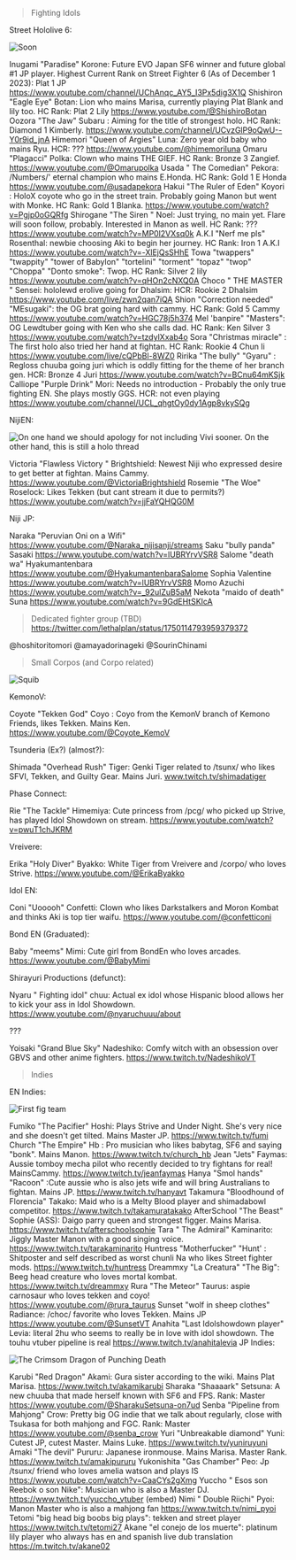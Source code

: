 >Fighting Idols

Street Hololive 6:

![Soon](https://files.catbox.moe/48je4t.jpg)

Inugami "Paradise" Korone: Future EVO Japan SF6 winner and future global #1 JP player. Highest Current Rank on Street Fighter 6 (As of December 1 2023): Plat 1 JP
https://www.youtube.com/channel/UChAnqc_AY5_I3Px5dig3X1Q
Shishiron "Eagle Eye" Botan: Lion who mains Marisa, currently playing Plat Blank and lily too. HC Rank: Plat 2 Lily 
https://www.youtube.com/@ShishiroBotan
Oozora "The Jaw" Subaru : Aiming for the title of strongest holo. HC Rank: Diamond 1 Kimberly. 
https://www.youtube.com/channel/UCvzGlP9oQwU--Y0r9id_jnA
Himemori "Queen of Argies" Luna: Zero year old baby who mains Ryu. HCR: ???
https://www.youtube.com/@himemoriluna
Omaru "Plagacci" Polka: Clown who mains THE GIEF. HC Rank: Bronze 3 Zangief.
https://www.youtube.com/@Omarupolka
Usada " The Comedian" Pekora: /Numbers/' eternal champion who mains E.Honda. HC Rank: Gold 1 E Honda
https://www.youtube.com/@usadapekora
Hakui  "The Ruler of Eden"  Koyori : HoloX coyote who go in the street train. Probably going Manon but went with Monke.  HC Rank: Gold 1 Blanka. 
 https://www.youtube.com/watch?v=Pgjp0oGQRfg
Shirogane "The Siren " Noel:  Just trying, no main yet. Flare will soon follow, probably. Interested in Manon as well. HC Rank: ???
https://www.youtube.com/watch?v=MP0l2VXsq0k
A.K.I "Nerf me pls" Rosenthal:  newbie choosing Aki to begin her journey.  HC Rank: Iron 1 A.K.I
https://www.youtube.com/watch?v=-XlEjQsSHhE
Towa "twappers" "twappity" "tower of Babylon" "tortelini" "torment" "topaz" "twop" "Choppa" "Donto smoke": Twop. HC Rank: Silver 2 lily
https://www.youtube.com/watch?v=qHOn2cNXQ0A
Choco " THE MASTER  "  Sensei:  hololewd erolive going for Dhalsim: HCR: Rookie 2 Dhalsim
https://www.youtube.com/live/zwn2qan7iQA
Shion "Correction needed"  "MEsugaki": the OG brat going hard with cammy. HC Rank: Gold 5 Cammy
https://www.youtube.com/watch?v=HGC78j5h374
Mel 'banpire" "Masters": OG Lewdtuber going with Ken who she calls dad. HC Rank: Ken Silver 3
https://www.youtube.com/watch?v=tzdylXxab4o
Sora "Christmas miracle" : The first holo also tried her hand at fightan.  HC Rank: Rookie 4 Chun li 
https://www.youtube.com/live/cQPbBl-8WZ0
Ririka "The bully"  "Gyaru" : Regloss chuuba going juri which is oddly fitting for the theme of her branch gen.  HCR: Bronze 4 Juri
https://www.youtube.com/watch?v=BCnu64mKSjk
Calliope  "Purple Drink" Mori: Needs no introduction - Probably the only true fighting EN. She plays mostly GGS. HCR: not even playing 
https://www.youtube.com/channel/UCL_qhgtOy0dy1Agp8vkySQg

NijiEN:

![On one hand we should apology for not including Vivi sooner. On the other hand, this is still a holo thread](https://i.ytimg.com/vi/w8OoKX2zq5Q/maxresdefault.jpg)

Victoria "Flawless Victory " Brightshield: Newest Niji who expressed desire to get better at fightan. Mains Cammy.
https://www.youtube.com/@VictoriaBrightshield
Rosemie "The Woe" Roselock: Likes Tekken (but cant stream it due to permits?)  
https://www.youtube.com/watch?v=jjFaYQHQG0M

Niji JP:

Naraka "Peruvian Oni on a Wifi" 
https://www.youtube.com/@Naraka_nijisanji/streams
Saku "bully panda" Sasaki
https://www.youtube.com/watch?v=lUBRYrvVSR8
Salome "death wa"  Hyakumantenbara
https://www.youtube.com/@HyakumantenbaraSalome
Sophia Valentine
https://www.youtube.com/watch?v=lUBRYrvVSR8
Momo Azuchi
https://www.youtube.com/watch?v=_92ulZuB5aM
Nekota "maido of death" Suna
https://www.youtube.com/watch?v=9GdEHtSKIcA

>Dedicated fighter group (TBD)
https://twitter.com/lethalplan/status/1750114793959379372 

@hoshitoritomori
@amayadorinageki
@SourinChinami

>Small Corpos (and Corpo related) 

![Squib](https://files.catbox.moe/mlueqq.gif)



KemonoV:

Coyote "Tekken God" Coyo : Coyo from the KemonV branch of Kemono Friends, likes Tekken. Mains Ken.
https://www.youtube.com/@Coyote_KemoV

Tsunderia (Ex?) (almost?):

Shimada "Overhead Rush" Tiger: Genki Tiger related to /tsunx/ who likes SFVI, Tekken, and Guilty Gear. Mains Juri.
www.twitch.tv/shimadatiger

Phase Connect:

Rie "The Tackle"  Himemiya: Cute princess from /pcg/ who  picked up Strive, has played Idol Showdown on stream.
https://www.youtube.com/watch?v=pwuT1chJKRM

Vreivere:

Erika "Holy Diver"  Byakko: White Tiger from Vreivere and /corpo/ who loves Strive.
https://www.youtube.com/@ErikaByakko

Idol EN:

Coni "Uooooh" Confetti: Clown who likes Darkstalkers and Moron Kombat and thinks Aki is top tier waifu.
https://www.youtube.com/@confetticoni

Bond EN (Graduated):

Baby "meems" Mimi: Cute girl from BondEn who loves arcades.
https://www.youtube.com/@BabyMimi

Shirayuri Productions (defunct):

Nyaru " Fighting idol" chuu: Actual ex idol whose Hispanic blood allows her to kick your ass in Idol Showdown. 
https://www.youtube.com/@nyaruchuuu/about

???

Yoisaki "Grand Blue Sky"  Nadeshiko: Comfy witch with an obsession over GBVS and other anime fighters.
https://www.twitch.tv/NadeshikoVT

>Indies

EN Indies:

![First fig team](https://files.catbox.moe/bw5p3u.png)

Fumiko "The Pacifier" Hoshi: Plays Strive and Under Night. She's very nice and she doesn't get tilted. Mains Master JP.
https://www.twitch.tv/fumi
Church "The Empire" Hb : Pro musician who likes babytag, SF6 and saying "bonk". Mains Manon.
https://www.twitch.tv/church_hb
Jean "Jets" Faymas: Aussie tomboy mecha pilot who recently decided to try fightans for real! MainsCammy.
https://www.twitch.tv/jeanfaymas
Hanya "Smol hands" "Racoon" :Cute aussie who is also jets wife and will bring Australians to fightan. Mains JP. 
https://www.twitch.tv/hanyavt
Takamura "Bloodhound of Florencia"  Takako: Maid who is a Melty Blood player and shimadabowl competitor.
https://www.twitch.tv/takamuratakako
AfterSchool "The Beast" Sophie (ASS): Daigo parry queen and strongest figger. Mains Marisa.
https://www.twitch.tv/afterschoolsophie
Tara " The Admiral" Kaminarito: Jiggly Master Manon with a good singing voice.
https://www.twitch.tv/tarakaminarito
Huntress "Motherfucker" "Hunt' : Shitposter and self described as worst chunli Na who likes Street fighter mods.
https://www.twitch.tv/huntress
 Dreammxy "La Creatura" "The Big": Beeg head creature who loves mortal kombat.
https://www.twitch.tv/dreammxy
Rura "The Meteor" Taurus: aspie carnosaur who loves tekken and coyo! 
https://www.youtube.com/@rura_taurus
Sunset "wolf in sheep clothes" Radiance: /choc/ favorite who loves Tekken. Mains JP
https://www.youtube.com/@SunsetVT
Anahita "Last Idolshowdown player" Levia: literal 2hu who seems to really be in love with idol showdown. The touhu vtuber pipeline is real
https://www.twitch.tv/anahitalevia
JP Indies:

![The Crimsom Dragon of Punching Death ](https://files.catbox.moe/5pnyo9.png)

Karubi "Red Dragon" Akami: Gura sister according to the wiki. Mains Plat Marisa.
https://www.twitch.tv/akamikarubi
Sharaka "Shaaaark" Setsuna: A new chuuba that made herself known with SF6 and FPS. Rank: Master
https://www.youtube.com/@SharakuSetsuna-on7ud
Senba "Pipeline from Mahjong" Crow: Pretty big OG indie that we talk about regularly, close with Tsukasa for both mahjong and FGC. Rank: Master
https://www.youtube.com/@senba_crow
Yuri "Unbreakable diamond" Yuni: Cutest JP, cutest Master. Mains Luke.
https://www.twitch.tv/yuniruyuni
Amaki "The devil" Pururu: Japanese ironmouse. Mains Marisa. Master Rank.  
https://www.twitch.tv/amakipururu
Yukonishita "Gas Chamber" Peo: Jp /tsunx/ friend who loves amelia watson and plays IS
https://www.youtube.com/watch?v=CaaCYs2gXmg
Yuccho " Esos son Reebok o son Nike": Musician who is also a Master DJ. 
https://www.twitch.tv/yuccho_vtuber (embed)
Nimi " Double Riichi" Pyoi: Manon Master who is also a mahjong fan
https://www.twitch.tv/nimi_pyoi
Tetomi "big head big boobs big plays": tekken and street player
https://www.twitch.tv/tetomi27
Akane "el conejo de los muerte":  platinum lily player who always has en and spanish live dub translation
https://m.twitch.tv/akane02